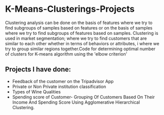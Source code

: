 # K-Means-Clusterings-Projects
Clustering analysis can be done on the basis of features where we try to find subgroups of samples based on features or on the basis of samples where we try to find subgroups of features based on samples. Clustering is used in market segmentation; where we try to find customers that are similar to each other whether in terms of behaviors or attributes, i where we try to group similar regions together.Code for determining optimal number of clusters for K-means algorithm using the 'elbow criterion'

## Projects I have done: 
* Feedback of the customer on the Tripadvisor App
* Private or Non Private institution classification
* Types of Wine Qualities
* Spending score of Customer- Grouping Of Customers Based On Their Income And Spending Score Using Agglomerative Hierarchical Clustering.
